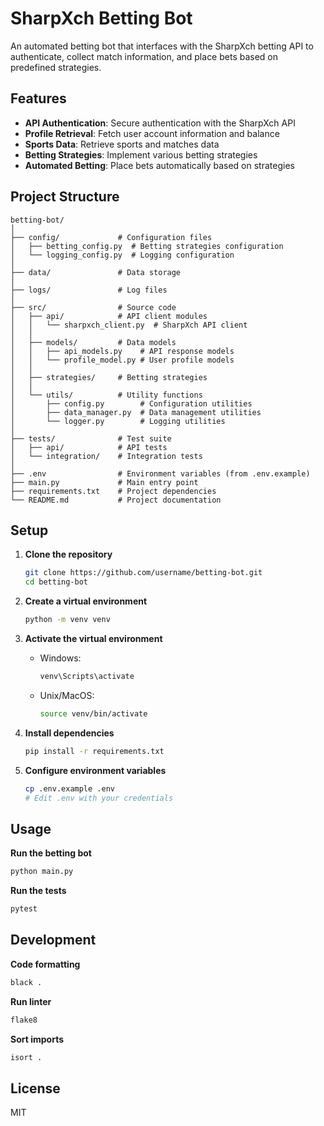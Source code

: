# SharpXch Betting Bot

An automated betting bot that interfaces with the SharpXch betting API to authenticate, collect match information, and place bets based on predefined strategies.

## Features

- **API Authentication**: Secure authentication with the SharpXch API
- **Profile Retrieval**: Fetch user account information and balance
- **Sports Data**: Retrieve sports and matches data
- **Betting Strategies**: Implement various betting strategies
- **Automated Betting**: Place bets automatically based on strategies

## Project Structure

```
betting-bot/
│
├── config/             # Configuration files
│   ├── betting_config.py  # Betting strategies configuration
│   └── logging_config.py  # Logging configuration
│
├── data/               # Data storage
│
├── logs/               # Log files
│
├── src/                # Source code
│   ├── api/            # API client modules
│   │   └── sharpxch_client.py  # SharpXch API client
│   │
│   ├── models/         # Data models
│   │   ├── api_models.py    # API response models
│   │   └── profile_model.py # User profile models
│   │
│   ├── strategies/     # Betting strategies
│   │
│   └── utils/          # Utility functions
│       ├── config.py        # Configuration utilities
│       ├── data_manager.py  # Data management utilities
│       └── logger.py        # Logging utilities
│
├── tests/              # Test suite
│   ├── api/            # API tests
│   └── integration/    # Integration tests
│
├── .env                # Environment variables (from .env.example)
├── main.py             # Main entry point
├── requirements.txt    # Project dependencies
└── README.md           # Project documentation
```

## Setup

1. **Clone the repository**
   ```bash
   git clone https://github.com/username/betting-bot.git
   cd betting-bot
   ```

2. **Create a virtual environment**
   ```bash
   python -m venv venv
   ```

3. **Activate the virtual environment**
   - Windows:
     ```bash
     venv\Scripts\activate
     ```
   - Unix/MacOS:
     ```bash
     source venv/bin/activate
     ```

4. **Install dependencies**
   ```bash
   pip install -r requirements.txt
   ```

5. **Configure environment variables**
   ```bash
   cp .env.example .env
   # Edit .env with your credentials
   ```

## Usage

**Run the betting bot**
```bash
python main.py
```

**Run the tests**
```bash
pytest
```

## Development

**Code formatting**
```bash
black .
```

**Run linter**
```bash
flake8
```

**Sort imports**
```bash
isort .
```

## License

MIT
